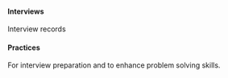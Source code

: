 #### Interviews

Interview records

#### Practices

For interview preparation and to enhance problem solving skills.
